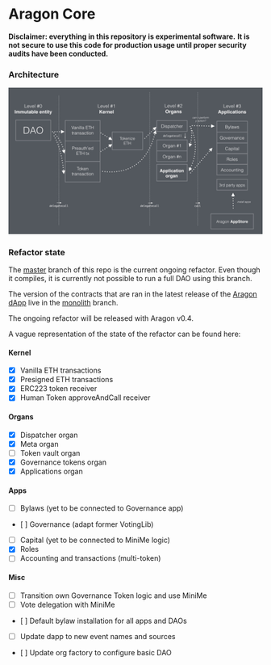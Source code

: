 # Aragon Core

**Disclaimer: everything in this repository is experimental software.**
**It is not secure to use this code for production usage until proper security audits have been conducted.**

### Architecture

![](rsc/architecture.jpg)

### Refactor state

The [master](/aragon/aragon-core/tree/master) branch of this repo is the current ongoing refactor. Even though it compiles, it is currently not possible to run a full DAO using this branch.

The version of the contracts that are ran in the latest release of the [Aragon dApp](/aragon/aragon-dapp) live in the [monolith](/aragon/aragon-core/tree/monolith) branch.

The ongoing refactor will be released with Aragon v0.4.

A vague representation of the state of the refactor can be found here:

#### Kernel

- [x] Vanilla ETH transactions
- [x] Presigned ETH transactions
- [x] ERC223 token receiver
- [x] Human Token approveAndCall receiver

#### Organs

- [x] Dispatcher organ
- [x] Meta organ
- [ ] Token vault organ
- [x] Governance tokens organ
- [x] Applications organ

#### Apps

- [ ] Bylaws (yet to be connected to Governance app)
- [ ] Governance (adapt former VotingLib)
- [ ] Capital (yet to be connected to MiniMe logic)
- [x] Roles
- [ ] Accounting and transactions (multi-token)

#### Misc
- [ ] Transition own Governance Token logic and use MiniMe
- [ ] Vote delegation with MiniMe
- [ ] Default bylaw installation for all apps and DAOs
- [ ] Update dapp to new event names and sources
- [ ] Update org factory to configure basic DAO
